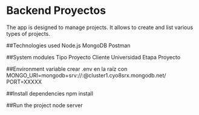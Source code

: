 ﻿# Backend Proyectos
 
 The app is designed to manage projects. It allows to create and list various types of projects.
 
 ##Technologies used
  Node.js
  MongoDB
  Postman
  
 ##System modules
  Tipo Proyecto
  Cliente
  Universidad
  Etapa
  Proyecto
 
 ##Environment variable
  crear .env en la raíz con 
    MONGO_URI=mongodb+srv://<user>:<password>@cluster1.cyo8srx.mongodb.net/
    PORT=XXXXX
 
  ##Install dependencies
  npm install
  
  ##Run the project
  node server
